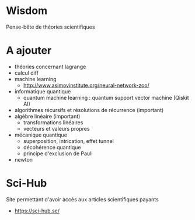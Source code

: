 # Wisdom
Pense-bête de théories scientifiques

# A ajouter 
- théories concernant lagrange
- calcul diff
- machine learning
  - http://www.asimovinstitute.org/neural-network-zoo/
- informatique quantique
  - quantum machine learning : quantum support vector machine (Qiskit AI)
- algorithmes récursifs et résolutions de récurrence (important)
- algèbre linéaire (important)
  - transformations linéaires
  - vecteurs et valeurs propres
- mécanique quantique
  - superposition, intrication, effet tunnel 
  - décohérence quantique
  - principe d'exclusion de Pauli
- newton 

# Sci-Hub
Site permettant d'avoir accès aux articles scientifiques payants 
- https://sci-hub.se/
